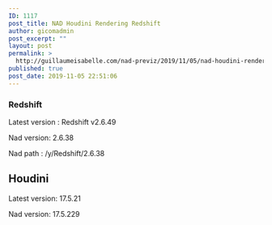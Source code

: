 ```yaml
---
ID: 1117
post_title: NAD Houdini Rendering Redshift
author: gicomadmin
post_excerpt: ""
layout: post
permalink: >
  http://guillaumeisabelle.com/nad-previz/2019/11/05/nad-houdini-rendering-redshift/
published: true
post_date: 2019-11-05 22:51:06
---
```

<!-- wp:heading {"level":3} -->

### Redshift 

<!-- /wp:heading -->

<!-- wp:paragraph -->

Latest version : Redshift v2.6.49

<!-- /wp:paragraph -->

<!-- wp:paragraph -->

Nad version: 2.6.38

<!-- /wp:paragraph -->

<!-- wp:paragraph -->

Nad path : /y/Redshift/2.6.38

<!-- /wp:paragraph -->

<!-- wp:heading -->

## Houdini

<!-- /wp:heading -->

<!-- wp:paragraph -->

Latest version: 17.5.21

<!-- /wp:paragraph -->

<!-- wp:paragraph -->

Nad version: 17.5.229

<!-- /wp:paragraph -->

<!-- wp:paragraph -->



<!-- /wp:paragraph -->